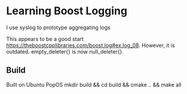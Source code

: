 # Learning Boost Logging

I use syslog to prototype aggregating logs

This appears to be a good start https://theboostcpplibraries.com/boost.log#ex.log_08.
However, it is outdated. empty_deleter{} is now null_deleter{}.

## Build
Built on Ubuntu PopOS
mkdir build && cd build && cmake .. && make all

